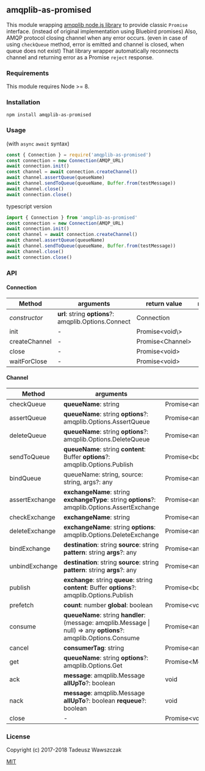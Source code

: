 ## amqplib-as-promised

This module wrapping [amqplib node.js library](http://www.squaremobius.net/amqp.node/channel_api.html)
to provide classic `Promise` interface. (instead of original implementation using Bluebird promises)
Also, AMQP protocol closing channel when any error occurs. (even in case of using `checkQueue` method,
error is emitted and channel is closed, when queue does not exist) That library wrapper automatically
reconnects channel and returning error as a Promise `reject` response.


### Requirements

This module requires Node >= 8.

### Installation

```shell
npm install amqplib-as-promised
```

### Usage

(with `async` `await` syntax)

```js
const { Connection } = require('amqplib-as-promised')
const connection = new Connection(AMQP_URL)
await connection.init()
const channel = await connection.createChannel()
await channel.assertQueue(queueName)
await channel.sendToQueue(queueName, Buffer.from(testMessage))
await channel.close()
await connection.close()
```

typescript version

```ts
import { Connection } from 'amqplib-as-promised'
const connection = new Connection(AMQP_URL)
await connection.init()
const channel = await connection.createChannel()
await channel.assertQueue(queueName)
await channel.sendToQueue(queueName, Buffer.from(testMessage))
await channel.close()
await connection.close()
```

### API

#### Connection

| Method | arguments | return value | notes |
| --- | --- | --- | --- |
| *constructor* | **url**: string **options**?: amqplib.Options.Connect | Connection |  |
| init | - | Promise\<void\\> |  |
| createChannel | - | Promise\<Channel\> |  |
| close | - | Promise\<void\> |  |
| waitForClose | - | Promise\<void\> |  |


#### Channel

| Method | arguments | return value | notes |
| --- | --- | --- | --- |
| checkQueue | **queueName**: string | Promise\<amqplib.Replies.AssertQueue\> |  |
| assertQueue | **queueName**: string **options**?: amqplib.Options.AssertQueue | Promise\<amqplib.Replies.AssertQueue\> |  |
| deleteQueue | **queueName**: string **options**?: amqplib.Options.DeleteQueue | Promise\<amqplib.Replies.DeleteQueue\> |  |
| sendToQueue | **queueName**: string **content**: Buffer **options**?: amqplib.Options.Publish | Promise\<boolean\> |  |
| bindQueue | queueName: string, source: string, args?: any | Promise\<amqplib.Replies.Empty\> |  |
| assertExchange | **exchangeName**: string **exchangeType**: string **options**?: amqplib.Options.AssertExchange | Promise\<amqplib.Replies.AssertExchange\> |  |
| checkExchange | **exchangeName**: string | Promise\<amqplib.Replies.Empty> |  |
| deleteExchange | **exchangeName**: string **options**: amqplib.Options.DeleteExchange | Promise\<amqplib.Replies.Empty> |  |
| bindExchange | **destination**: string **source**: string **pattern**: string **args**?: any | Promise\<amqplib.Replies.Empty> |  |
| unbindExchange | **destination**: string **source**: string **pattern**: string **args**?: any | Promise\<amqplib.Replies.Empty> |  |
| publish | **exchange**: string **queue**: string **content**: Buffer **options**?: amqplib.Options.Publish | Promise\<boolean\> |  |
| prefetch | **count**: number **global**: boolean | Promise\<void\> |  |
| consume | **queueName**: string **handler**: (message: amqplib.Message \| null) =\> any **options**?: amqplib.Options.Consume | Promise\<amqplib.Replies.Consume\> |  |
| cancel | **consumerTag**: string | Promise\<amqplib.Replies.Empty\> |  |
| get | **queueName**: string **options**?: amqplib.Options.Get | Promise\<Message \| false\> |  |
| ack | **message**: amqplib.Message **allUpTo**?: boolean | void |  |
| nack | **message**: amqplib.Message **allUpTo**?: boolean **requeue**?: boolean | void |  |
| close | - | Promise\<void\> |  |

### License

Copyright (c) 2017-2018 Tadeusz Wawszczak

[MIT](https://opensource.org/licenses/MIT)